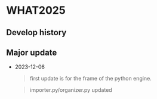 WHAT2025
=============
Develop history
-------------
## Major update
* 2023-12-06
    >first update is for the frame of the python engine.
    
    >importer.py/organizer.py updated